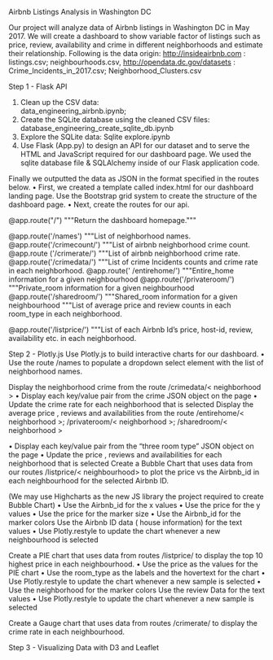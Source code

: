 Airbnb Listings Analysis in Washington DC

Our project will analyze data of Airbnb listings in Washington DC in May 2017.  We will create a dashboard to show variable factor of listings such as price, review, availability and crime in different neighborhoods and estimate their relationship.
Following is the data origin:
http://insideairbnb.com : listings.csv;  neighbourhoods.csv, 
http://opendata.dc.gov/datasets :  Crime_Incidents_in_2017.csv; Neighborhood_Clusters.csv

Step 1 - Flask API
1. Clean up the CSV data:  
data_engineering_airbnb.ipynb;
2. Create the SQLite database using the cleaned CSV files:         
database_engineering_create_sqlite_db.ipynb
3. Explore the SQLite data:
Sqlite explore.ipynb
4. Use Flask (App.py) to design an API for our dataset and to serve the HTML and JavaScript required for our dashboard page. 
We used the sqlite database file & SQLAlchemy inside of our Flask application code.

Finally we outputted the data as JSON in the format specified in the routes below.
•	First, we created a template called index.html for our dashboard landing page. Use the Bootstrap grid system to create the structure of the dashboard page.
•	Next, create the routes for our api.

@app.route("/")
    """Return the dashboard homepage."""

@app.route('/names')
"""List of neighborhood names.
@app.route('/crimecount/<neighbourhood>')
     """List of airbnb neighborhood crime count.
@app.route ('/crimerate/<neighbourhood>')
     """List of airbnb neighborhood crime rate. 
@app.route('/crimedata/<neighbourhood>')
"""List of crime Incidents counts and crime rate in each neighborhood. 
@app.route(' /entirehome/<neighbourhood>')
"""Entire_home information for a given neighbourhood
@app.route('/privateroom/<neighbourhood>')
    """Private_room information for a given neighbourhood
@app.route('/sharedroom/<neighbourhood>')
     """Shared_room information for a given neighbourhood
"""List of average price and review counts in each room_type in each neighborhood.

@app.route('/listprice/<neighbourhood>')
  """List of each Airbnb Id’s price, host-id, review, availability etc. in each neighborhood. 


Step 2 - Plotly.js
Use Plotly.js to build interactive charts for our dashboard.
•	Use the route /names to populate a dropdown select element with the list of neighborhood names.

Display the neighborhood crime from the route /crimedata/< neighborhood >
•	Display each key/value pair from the crime JSON object on the page
•	Update the crime rate for each neighborhood that is selected
Display the average price , reviews and availabilities from the route /entirehome/< neighborhood >; /privateroom/< neighborhood >; /sharedroom/< neighborhood >


•	Display each key/value pair from the “three room type” JSON object on the page
•	Update the price , reviews and availabilities for each neighborhood that is selected
Create a Bubble Chart that uses data from our routes /listprice/< neighbourhood> to plot the price vs the Airbnb_id in each neighbourhood for the selected Airbnb ID.

(We may use Highcharts as the new JS library the project required to create Bubble Chart) 
•	Use the Airbnb_id for the x values
•	Use the price for the y values
•	Use the price for the marker size
•	Use the Airbnb_id for the marker colors
          Use the Airbnb ID data ( house information) for the text values
•	Use Plotly.restyle to update the chart whenever a new neighbourhood is selected

Create a PIE chart that uses data from routes /listprice/<neighbourhood>  to display the top 10 highest price in each neighbourhood. 
•	Use the price  as the values for the PIE chart
•	Use the room_type as the labels and the hovertext for the chart
•	Use Plotly.restyle to update the chart whenever a new sample is selected
•	Use the neighborhood for the marker colors
          Use the review Data for the text values
•	Use Plotly.restyle to update the chart whenever a new sample is selected

Create a Gauge chart that uses data from routes /crimerate/<neighbourhood>  to display the crime rate in each neighbourhood. 

Step 3 - Visualizing Data with D3 and Leaflet



